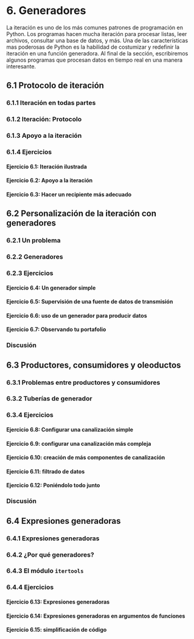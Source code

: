 # 6. Generadores

La iteración es uno de los más comunes patrones de programación en Python. Los programas hacen mucha iteración para procesar listas, leer archivos, consultar una base de datos, y más. Una de las características mas poderosas de Python es la habilidad de costumizar y redefinir la iteración en una función generadora. Al final de la sección, escribiremos algunos programas que procesan datos en tiempo real en una manera interesante.

## 6.1 Protocolo de iteración
### 6.1.1 Iteración en todas partes
### 6.1.2 Iteración: Protocolo
### 6.1.3 Apoyo a la iteración
### 6.1.4 Ejercicios
#### Ejercicio 6.1: Iteración ilustrada
#### Ejercicio 6.2: Apoyo a la iteración
#### Ejercicio 6.3: Hacer un recipiente más adecuado

## 6.2 Personalización de la iteración con generadores
### 6.2.1 Un problema
### 6.2.2 Generadores
### 6.2.3 Ejercicios
#### Ejercicio 6.4: Un generador simple
#### Ejercicio 6.5: Supervisión de una fuente de datos de transmisión
#### Ejercicio 6.6: uso de un generador para producir datos
#### Ejercicio 6.7: Observando tu portafolio
### Discusión


## 6.3 Productores, consumidores y oleoductos
### 6.3.1 Problemas entre productores y consumidores
### 6.3.2 Tuberías de generador
### 6.3.4 Ejercicios
#### Ejercicio 6.8: Configurar una canalización simple
#### Ejercicio 6.9: configurar una canalización más compleja
#### Ejercicio 6.10: creación de más componentes de canalización
#### Ejercicio 6.11: filtrado de datos
#### Ejercicio 6.12: Poniéndolo todo junto
### Discusión


## 6.4 Expresiones generadoras
### 6.4.1 Expresiones generadoras
### 6.4.2 ¿Por qué generadores?
### 6.4.3 El módulo `itertools`
### 6.4.4 Ejercicios
#### Ejercicio 6.13: Expresiones generadoras
#### Ejercicio 6.14: Expresiones generadoras en argumentos de funciones
#### Ejercicio 6.15: simplificación de código
